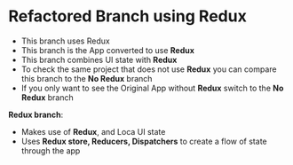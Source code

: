 # Refactored Branch using Redux

  - This branch uses Redux
  - This branch is the App converted to use **Redux**
  - This branch combines UI state with **Redux**
  - To check the same project that does not use **Redux** you can compare this branch to the **No Redux** branch
  - If you only want to see the Original App without **Redux** switch to the **No Redux** branch


**Redux branch**:
  - Makes use of **Redux**, and Loca UI state
  - Uses **Redux store, Reducers, Dispatchers** to create a flow of state through the app 
  

